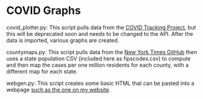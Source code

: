 # COVID Graphs

covid_plotter.py: This script pulls data from the [COVID Tracking Project](https://covidtracking.com/data/download), but
this will be deprecated soon and needs to be changed to the API. After the data is imported, various graphs are created.

countymaps.py: This script pulls data from the [New York Times GitHub](https://github.com/nytimes/covid-19-data/)
then uses a state population CSV (included here as fipscodes.csv) to compute and then map the cases per one million
residents for each county, with a different map for each state.

webgen.py: This script creates some basic HTML that can be pasted into a webpage [such as the one on my website](http://jasonsweathercenter.com/covid.html).
